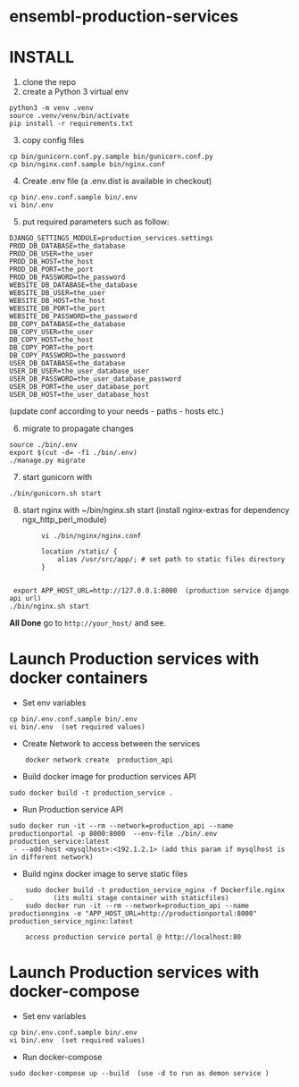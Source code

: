 # ensembl-production-services

INSTALL
=======

1. clone the repo
2. create a Python 3 virtual env
```
python3 -m venv .venv
source .venv/venv/bin/activate
pip install -r requirements.txt
```
3. copy config files
```
cp bin/gunicorn.conf.py.sample bin/gunicorn.conf.py
cp bin/nginx.conf.sample bin/nginx.conf
```
4. Create .env file (a .env.dist is available in checkout)
```
cp bin/.env.conf.sample bin/.env
vi bin/.env
```
5. put required parameters such as follow:
```
DJANGO_SETTINGS_MODULE=production_services.settings
PROD_DB_DATABASE=the_database
PROD_DB_USER=the_user
PROD_DB_HOST=the_host
PROD_DB_PORT=the_port
PROD_DB_PASSWORD=the_password
WEBSITE_DB_DATABASE=the_database
WEBSITE_DB_USER=the_user
WEBSITE_DB_HOST=the_host
WEBSITE_DB_PORT=the_port
WEBSITE_DB_PASSWORD=the_password
DB_COPY_DATABASE=the_database
DB_COPY_USER=the_user
DB_COPY_HOST=the_host
DB_COPY_PORT=the_port
DB_COPY_PASSWORD=the_password
USER_DB_DATABASE=the_database
USER_DB_USER=the_user_database_user
USER_DB_PASSWORD=the_user_database_password
USER_DB_PORT=the_user_database_port
USER_DB_HOST=the_user_database_host
```

(update conf according to your needs - paths - hosts etc.)

6. migrate to propagate changes
```
source ./bin/.env
export $(cut -d= -f1 ./bin/.env)
./manage.py migrate
```

7. start gunicorn with
```
./bin/gunicorn.sh start
```
8. start nginx with ~/bin/nginx.sh start (install  nginx-extras for dependency ngx_http_perl_module)
```
        vi ./bin/nginx/nginx.conf 

        location /static/ {
            alias /usr/src/app/; # set path to static files directory
        }
```
```

 export APP_HOST_URL=http://127.0.0.1:8000  (production service django api url)
./bin/nginx.sh start

```

**All Done** go to `http://your_host/` and see.


Launch Production services with docker containers
================================================ 
- Set env variables

```
cp bin/.env.conf.sample bin/.env
vi bin/.env  (set required values)
```
- Create Network to access between the services
```
    docker network create  production_api 

```

- Build docker image for production services API  

```
sudo docker build -t production_service .
```
- Run Production service API

```
sudo docker run -it --rm --network=production_api --name productionportal -p 8000:8000  --env-file ./bin/.env production_service:latest
 - --add-host <mysqlhost>:<192.1.2.1> (add this param if mysqlhost is in different network)  
```

- Build nginx docker image to serve static files 
```
    sudo docker build -t production_service_nginx -f Dockerfile.nginx  .          (its multi stage container with staticfiles)
    sudo docker run -it --rm --network=production_api --name productionnginx -e "APP_HOST_URL=http://productionportal:8000" production_service_nginx:latest

    access production service portal @ http://localhost:80
```


Launch Production services with docker-compose
================================================
- Set env variables

```
cp bin/.env.conf.sample bin/.env
vi bin/.env  (set required values)
```
- Run docker-compose 
```
sudo docker-compose up --build  (use -d to run as demon service )
```